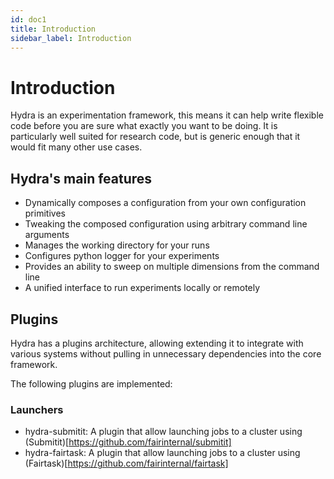 ```yaml
---
id: doc1
title: Introduction
sidebar_label: Introduction
---
```

# Introduction
Hydra is an experimentation framework, this means it can help write
flexible code before you are sure what exactly you want to be doing.
It is particularly well suited for research code, but is generic enough that it would 
fit many other use cases.

## Hydra's main features
* Dynamically composes a configuration from your own configuration primitives 
* Tweaking the composed configuration using arbitrary command line arguments
* Manages the working directory for your runs
* Configures python logger for your experiments
* Provides an ability to sweep on multiple dimensions from the command line
* A unified interface to run experiments locally or remotely

## Plugins
Hydra has a plugins architecture, allowing extending it to integrate with various systems without pulling 
in unnecessary dependencies into the core framework.

The following plugins are implemented: 
### Launchers
* hydra-submitit: A plugin that allow launching jobs to a cluster using (Submitit)[https://github.com/fairinternal/submitit]
* hydra-fairtask: A plugin that allow launching jobs to a cluster using (Fairtask)[https://github.com/fairinternal/fairtask]

